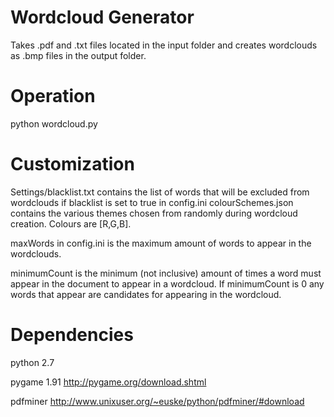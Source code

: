 Wordcloud Generator
===================

Takes .pdf and .txt files located in the input folder and creates wordclouds as .bmp files in the output folder.


Operation
=========

python wordcloud.py


Customization
=============

Settings/blacklist.txt contains the list of words that will be excluded from wordclouds if blacklist is set to 
true in config.ini
colourSchemes.json contains the various themes chosen from randomly during wordcloud creation. Colours are [R,G,B].

maxWords in config.ini is the maximum amount of words to appear in the wordclouds.

minimumCount is the minimum (not inclusive) amount of times a word must appear in the document to appear in a wordcloud.
If minimumCount is 0 any words that appear are candidates for appearing in the wordcloud.

Dependencies
============

python 2.7

pygame 1.91
http://pygame.org/download.shtml

pdfminer
http://www.unixuser.org/~euske/python/pdfminer/#download
